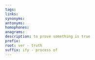 ```yaml
---
tags: 
links: 
synonyms: 
antonyms: 
homophones: 
anagrams: 
description: to prove something is true
prefix: 
root: ver - truth
suffix: ify - process of
---
```

